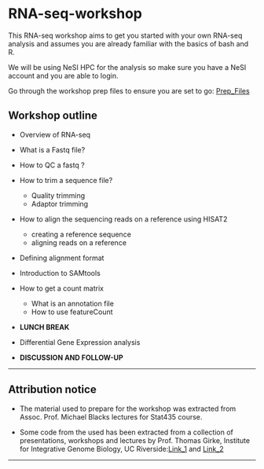 # RNA-seq-workshop

This RNA-seq workshop aims to get you started with your own RNA-seq analysis and assumes you are already familiar with the basics of bash and R.

We will be using NeSI HPC for the analysis so make sure you have a NeSI account and you are able to login.

Go through the workshop prep files to ensure you are set to go: <a href="https://github.com/foreal17/RNA-seq-workshop/blob/master/Prep_Files/README.md">Prep_Files</a>


## Workshop outline

  * Overview of RNA-seq
  * What is a Fastq file?
  * How to QC a fastq ?
  * How to trim a sequence file?
    * Quality trimming
    * Adaptor trimming
  * How to align the sequencing reads on a reference using HISAT2 
    * creating a reference sequence
    * aligning reads on a reference
  * Defining alignment format
  * Introduction to SAMtools
  * How to get a count matrix
    * What is an annotation file
    * How to use featureCount

  * __LUNCH BREAK__

  * Differential Gene Expression analysis

  * __DISCUSSION AND FOLLOW-UP__
 
--- 
  ## Attribution notice
  
- The material used to prepare for the workshop was extracted from Assoc. Prof. Michael Blacks lectures for Stat435 course.

- Some code from the used has been extracted from a collection of presentations, workshops and lectures by Prof. Thomas Girke, Institute for Integrative Genome Biology, UC Riverside:<a href="http://girke.bioinformatics.ucr.edu/">Link_1</a> and <a href="http://faculty.ucr.edu/~tgirke/HTML_Presentations/Manuals/MCBIOS2015/Rrnaseq/Rrnaseq.pdf">Link_2</a>

---
